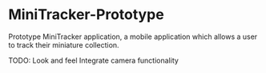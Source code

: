 # MiniTracker-Prototype

Prototype MiniTracker application, a mobile application which allows a user to track their miniature collection.



TODO:
  Look and feel
  Integrate camera functionality
